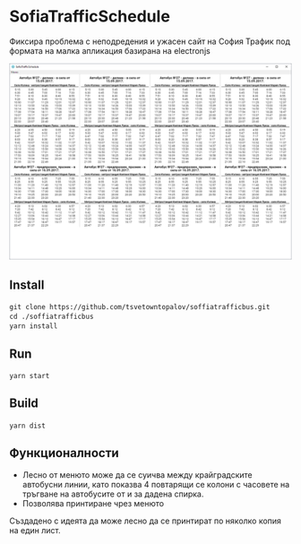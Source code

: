 # SofiaTrafficSchedule
Фиксира проблема с неподредения и ужасен сайт на София Трафик под формата на
малка апликация базирана на electronjs

![Screenshot](https://raw.githubusercontent.com/tsvetowntopalov/soffiatrafficbus/master/screenshot.png)

## Install
`git clone https://github.com/tsvetowntopalov/soffiatrafficbus.git` <br>
`cd ./soffiatrafficbus` <br>
`yarn install` <br>

## Run
`yarn start`

## Build
`yarn dist`

## Функционалности
- Лесно от менюто може да се суичва между крайградските автобусни линии, като показва 4 повтарящи се колони с часовете на тръгване на автобусите от и за дадена спирка.
- Позволява принтиране чрез менюто

Създадено с идеята да може лесно да се принтират по няколко копия на един лист.
